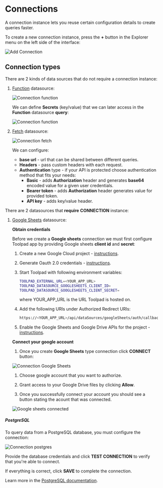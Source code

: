 # Connections

<p class="description">
    A connection instance lets you reuse certain configuration details to create queries faster.
</p>

To create a new connection instance, press the **+** button in the Explorer menu on the left side of the interface:

![Add Connection](/static/toolpad/connection.png)

## Connection types

There are 2 kinds of data sources that do not require a connection instance:

1. [Function](/toolpad/connecting-to-datasources/function/) datasource:

   ![Connection function](/static/toolpad/connection-function-1.png)

   We can define **Secrets** (key/value) that we can later access in the **Function** datasource **query**:

   ![Connection function](/static/toolpad/connection-function-2.png)

1. [Fetch](/toolpad/connecting-to-datasources/fetch/) datasource:

   ![Connection fetch](/static/toolpad/connection-fetch-1.png)

   We can configure:

   - **base url** - url that can be shared between different queries.
   - **Headers** - pass custom headers with each request.
   - **Authentication** type - if your API is protected choose authentication method that fits your needs:
     - **Basic** - adds **Authorization** header and generates **base64** encoded value for a given user credentials.
     - **Bearer token** - adds **Authorization** header generates value for provided token.
     - **API key** - adds key/value header.

There are 2 datasources that **require** **CONNECTION** instance:

1. [Google Sheets](/toolpad/connecting-to-datasources/google-sheets/) datasource:

   **Obtain credentials**

   Before we create a **Google sheets** connection we must first configure Toolpad app by providing Google sheets **client id** and **secret**:

   1. Create a new Google Cloud project - [instructions](https://cloud.google.com/resource-manager/docs/creating-managing-projects#creating_a_project).

   2. Generate Oauth 2.0 credentials - [instructions](https://developers.google.com/identity/protocols/oauth2/web-server#creatingcred).

   3. Start Toolpad with following environment variables:

      ```sh
      TOOLPAD_EXTERNAL_URL=<YOUR_APP_URL>
      TOOLPAD_DATASOURCE_GOOGLESHEETS_CLIENT_ID=
      TOOLPAD_DATASOURCE_GOOGLESHEETS_CLIENT_SECRET=
      ```

      where YOUR_APP_URL is the URL Toolpad is hosted on.

   4. Add the following URIs under Authorized Redirect URIs:
      ```sh
      https://<YOUR_APP_URL>/api/dataSources/googleSheets/auth/callback</YOUR_APP_URL>
      ```
   5. Enable the Google Sheets and Google Drive APIs for the project - [instructions](https://developers.google.com/identity/protocols/oauth2/web-server#enable-apis).

   **Connect your google account**

   1. Once you create **Google Sheets** type connection click **CONNECT** button:

   ![Connection Google Sheets](/static/toolpad/connection-sheets-1.png)

   1. Choose google account that you want to authorize.

   1. Grant access to your Google Drive files by clicking **Allow**.

   1. Once you successfully connect your account you should see a button stating the acount that was connected.

   ![Google sheets connected](/static/toolpad/connection-sheets-2.png)

##### PostgreSQL

To query data from a PostgreSQL database, you must configure the connection:

![Connection postgres](/static/toolpad/connection-postgres-1.png)

Provide the database credentials and click **TEST CONNECTION** to verify that you're able to connect.

If everything is correct, click **SAVE** to complete the connection.

Learn more in the [PostgreSQL documentation](/toolpad/connecting-to-datasources/postgreSQL/).
